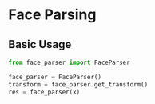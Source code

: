 # Face Parsing

## Basic Usage
```python
from face_parser import FaceParser

face_parser = FaceParser()
transform = face_parser.get_transform()
res = face_parser(x)
```